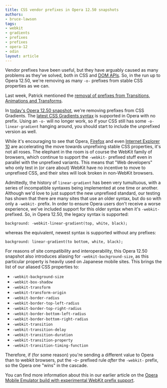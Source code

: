 ```yaml
---
title: CSS vendor prefixes in Opera 12.50 snapshots
authors:
- bruce-lawson
tags:
- webkit
- gradients
- prefixes
- prefixes
- opera-12
- odin
layout: article
---
```

<p>Vendor prefixes have been useful, but they have arguably caused as many problems as they&#39;ve solved, both in CSS and <a href="http://lists.w3.org/Archives/Public/public-webapps/2012JulSep/0392.html">DOM APIs</a>. So, in the run up to Opera 12.50, we&#39;re removing as many <code>-o-</code> prefixes from stable CSS properties as we can.</p>

<p>Last week, Patrick mentioned the <a href="http://my.opera.com/ODIN/blog/2012/08/03/a-hot-opera-12-50-summer-time-snapshot">removal of prefixes from Transitions, Animations and Transforms</a>.</p>

<p>In <a href="http://my.opera.com/desktopteam/blog/2012/08/10/more-marlin">today&#39;s Opera 12.50 snapshot</a>, we&#39;re removing prefixes from CSS Gradients. The <a href="http://www.broken-links.com/2012/01/11/the-new-and-hopefully-final-linear-gradient-syntax/">latest CSS Gradients syntax</a> is supported in Opera with no prefix. Using an <code>-o-</code> will no longer work, so if your CSS still has some <code>-o-linear-gradient</code> hanging around, you should start to include the unprefixed version as well.</p>

<p>While it&#39;s encouraging to see that Opera, <a href="https://hacks.mozilla.org/2012/07/aurora-16-is-out/">Firefox</a> and even <a href="http://blogs.msdn.com/b/ie/archive/2012/06/06/moving-the-stable-web-forward-in-ie10-release-preview.aspx">Internet Explorer 10</a> are accelerating the move towards unprefixing stable CSS properties, it&#39;s not all roses. The elephant in the room is of course the WebKit family of browsers, which continue to support the <code>-webkit-</code> prefixed stuff even in parallel with the unprefixed variants. This means that &quot;Web developers&quot; who only test in (or care about) WebKit have no incentive to move to unprefixed CSS, and their sites will look broken in non-WebKit browsers.</p>

<p>Admittedly, the history of <code>linear-gradient</code> has been very tumultuous, with a series of incompatible syntaxes being implemented at one time or another. Although we&#39;d love to just support the new unprefixed standard, our testing has shown that there are many sites that use an older syntax, but do so with only a <code>-webkit-</code> prefix. In order to ensure Opera users don&#39;t receive a worse experience, we&#39;ve included support for this older syntax when it&#39;s <code>-webkit-</code> prefixed. So, in Opera 12.50, the legacy syntax is supported:</p>

<pre><code>background: -webkit-linear-gradient(top, white, black);</code></pre>

<p>whereas the equivalent, newest syntax is supported without any prefixes:</p>

<pre><code>background: linear-gradient(to bottom, white, black);</code></pre>

<p>For reasons of site compatibility and interoperability, this Opera 12.50 snapshot also introduces aliasing for <code>-webkit-background-size</code>, as this particular property is heavily used on Japanese mobile sites. This brings the list of our aliased CSS properties to:</p>
<ul>
<li><code>-webkit-background-size</code></li>
<li><code>-webkit-box-shadow</code></li>
<li><code>-webkit-transform</code></li>
<li><code>-webkit-transform-origin</code></li>
<li><code>-webkit-border-radius</code></li>
<li><code>-webkit-border-top-left-radius</code></li>
<li><code>-webkit-border-top-right-radius</code></li>
<li><code>-webkit-border-bottom-left-radius</code></li>
<li><code>-webkit-border-bottom-right-radius</code></li>
<li><code>-webkit-transition</code></li>
<li><code>-webkit-transition-delay</code></li>
<li><code>-webkit-transition-duration</code></li>
<li><code>-webkit-transition-property</code></li>
<li><code>-webkit-transition-timing-function</code></li>
</ul>
<p>Therefore, if (for some reason) you&#39;re sending a different value to Opera than to webkit browsers, put the -o- prefixed rule <em>after</em> the <code>-webkit-</code> prefix, so the Opera one &quot;wins&quot; in the cascade.</p>
<p>You can find more information about this in our earlier article on the <a href="http://dev.opera.com/articles/view/opera-mobile-emulator-experimental-webkit-prefix-support/">Opera Mobile Emulator build with experimental WebKit prefix support</a>.</p>
